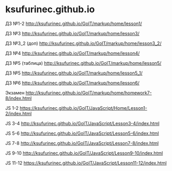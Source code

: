 ﻿# ksufurinec.github.io

ДЗ №1-2
http://ksufurinec.github.io/GoIT/markup/home/lesson1/

ДЗ №3
http://ksufurinec.github.io/GoIT/markup/home/lesson3/

ДЗ №3_2 (доп)
http://ksufurinec.github.io/GoIT/markup/home/lesson3_2/

ДЗ №4
http://ksufurinec.github.io/GoIT/markup/home/lesson4/

ДЗ №5 (таблица)
http://ksufurinec.github.io/GoIT/markup/home/lesson5/

ДЗ №5 
http://ksufurinec.github.io/GoIT/markup/home/lesson5_1/

ДЗ №6
http://ksufurinec.github.io/GoIT/markup/home/lesson6/

Экзамен
http://ksufurinec.github.io/GoIT/markup/home/homework7-8/index.html

JS 1-2
https://ksufurinec.github.io/GoIT/JavaScript/Home/Lesson1-2/index.html

JS 3-4
http://ksufurinec.github.io/GoIT/JavaScript/Lesson3-4/index.html

JS 5-6
http://ksufurinec.github.io/GoIT/JavaScript/Lesson5-6/index.html

JS 7-8
http://ksufurinec.github.io/GoIT/JavaScript/Lesson7-8/index.html

JS 9-10
http://ksufurinec.github.io/GoIT/JavaScript/Lesson9-10/index.html

JS 11-12
https://ksufurinec.github.io/GoIT/JavaScript/Lesson11-12/index.html
